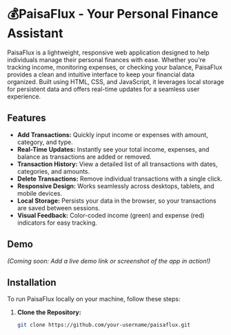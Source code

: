 # 💰PaisaFlux - Your Personal Finance Assistant



PaisaFlux is a lightweight, responsive web application designed to help individuals manage their personal finances with ease. Whether you're tracking income, monitoring expenses, or checking your balance, PaisaFlux provides a clean and intuitive interface to keep your financial data organized. Built using HTML, CSS, and JavaScript, it leverages local storage for persistent data and offers real-time updates for a seamless user experience.

## Features

- **Add Transactions:** Quickly input income or expenses with amount, category, and type.
- **Real-Time Updates:** Instantly see your total income, expenses, and balance as transactions are added or removed.
- **Transaction History:** View a detailed list of all transactions with dates, categories, and amounts.
- **Delete Transactions:** Remove individual transactions with a single click.
- **Responsive Design:** Works seamlessly across desktops, tablets, and mobile devices.
- **Local Storage:** Persists your data in the browser, so your transactions are saved between sessions.
- **Visual Feedback:** Color-coded income (green) and expense (red) indicators for easy tracking.

## Demo

<!-- Add a screenshot or GIF here if available -->
*(Coming soon: Add a live demo link or screenshot of the app in action!)*

## Installation

To run PaisaFlux locally on your machine, follow these steps:

1. **Clone the Repository:**
   ```bash
   git clone https://github.com/your-username/paisaflux.git
